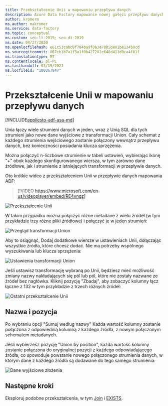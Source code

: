 ```yaml
---
title: Przekształcenie Unii w mapowaniu przepływu danych
description: Azure Data Factory mapowanie nowej gałęzi przepływu danych
author: kromerm
ms.author: makromer
ms.service: data-factory
ms.topic: conceptual
ms.custom: seo-lt-2019; seo-dt-2019
ms.date: 04/27/2020
ms.openlocfilehash: e61c53cabc8f784ba9f0a3e78b5de01be134b0cd
ms.sourcegitcommit: 867cb1b7a1f3a1f0b427282c648d411d0ca4f81f
ms.translationtype: MT
ms.contentlocale: pl-PL
ms.lasthandoff: 03/19/2021
ms.locfileid: "100367847"
---
```

# <a name="union-transformation-in-mapping-data-flow"></a>Przekształcenie Unii w mapowaniu przepływu danych

[!INCLUDE[appliesto-adf-asa-md](includes/appliesto-adf-asa-md.md)]

Unia łączy wiele strumieni danych w jeden, wraz z Unią SQL dla tych strumieni jako nowe dane wyjściowe z transformacji Union. Cały schemat z każdego strumienia wejściowego zostanie połączony wewnątrz przepływu danych, bez konieczności posiadania klucza sprzężenia.

Można połączyć n-liczbowe strumienie w tabeli ustawień, wybierając ikonę "+" obok każdego skonfigurowanego wiersza, w tym zarówno dane źródłowe, jak i strumienie z istniejących transformacji w przepływie danych.

Oto krótkie wideo z przekształceniem Unii w przepływie danych mapowania ADF:

> [!VIDEO https://www.microsoft.com/en-us/videoplayer/embed/RE4vngz]

![Przekształcenie Unii](media/data-flow/union.png "Unia")

W takim przypadku można połączyć różne metadane z wielu źródeł (w tym przykładzie trzy różne pliki źródłowe) i połączyć je w jeden strumień:

![Przegląd transformacji Union](media/data-flow/union111.png "Unia 1")

Aby to osiągnąć, Dodaj dodatkowe wiersze w ustawieniach Unii, dołączając wszystkie źródła, które chcesz dodać. Nie ma potrzeby wspólnego wyszukiwania lub klucza sprzężenia:

![Ustawienia transformacji Union](media/data-flow/unionsettings.png "Ustawienia Unii")

Jeśli ustawisz transformację wybraną po Unii, będziesz mieć możliwość zmiany nazwy nakładających się pól lub pól, które nie zostały nazwane ze źródeł bez nagłówka. Kliknij pozycję "Zbadaj", aby zobaczyć kolumny łącz łączne z 132 w tym przykładzie z trzech różnych źródeł:

![Ostatni przekształcenie Unii](media/data-flow/union333.png "Unia 3")

## <a name="name-and-position"></a>Nazwa i pozycja

Po wybraniu opcji "Sumuj według nazwy" Każda wartość kolumny zostanie połączona z odpowiednią kolumną z każdego źródła, z nowym połączonym schematem metadanych.

Jeśli wybierzesz pozycję "Union by position", każda wartość kolumny zostanie połączona do oryginalnej pozycji z każdego odpowiadającego źródła, co spowoduje powstanie nowego połączonego strumienia danych, w którym dane z każdego źródła są dodawane do tego samego strumienia:

![Dane wyjściowe złożenia](media/data-flow/unionoutput.png "Dane wyjściowe złożenia")

## <a name="next-steps"></a>Następne kroki

Eksploruj podobne przekształcenia, w tym [Join](data-flow-join.md) i [EXISTS](data-flow-exists.md).
